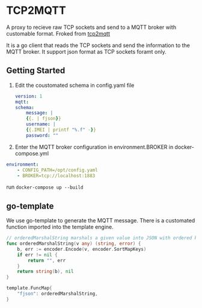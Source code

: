 # TCP2MQTT

A proxy to recieve raw TCP sockets and send to a MQTT broker with customable format.
Froked from [tcp2mqtt](https://github.com/gonzalo123/tcp2mqtt)

It is a go client that reads the TCP sockets and send the information to the MQTT broker.
It support json format as TCP sockets foramt only.

## Getting Started
1. Edit the coustomated schema in config.yaml file
	```yaml
	version: 1
	mqtt:
	schema:
		message: |
		{{. | fjson}}
		username: |
		{{.IMEI | printf "%.f" -}}
		password: ""
	```
2. Enter the MQTT broker configuration in environment.BROKER in docker-compose.yml
```yaml
environment:
	- CONFIG_PATH=/opt/config.yaml
	- BROKER=tcp://localhost:1883
```
run ```docker-compose up --build```



## go-template
We use go-template to generate the MQTT message.
There is a customated function imported into the template engine.

```go
// orderedMarshalString marshals a given value into JSON with ordered keys
func orderedMarshalString(v any) (string, error) {
	b, err := encoder.Encode(v, encoder.SortMapKeys)
	if err != nil {
		return "", err
	}
	return string(b), nil
}
```
``` go
template.FuncMap{
	"fjson": orderedMarshalString,
}
```
